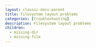 ```yaml
---
layout: classic-docs-parent
title: Filesystem layout problems
categories: [troubleshooting]
description: Filesystem layout problems
children:
  - missing-dir
  - missing-file
---
```

